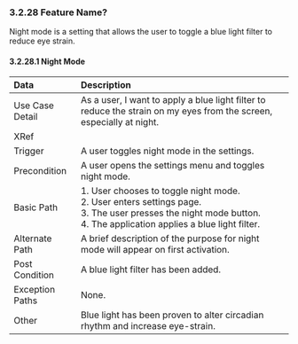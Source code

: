 ### 3.2.28 Feature Name?

Night mode is a setting that allows the user to toggle a blue light filter to reduce eye strain. 

#### 3.2.28.1 Night Mode

| Data          | Description |
|:--------------| :--------------|
|Use Case Detail| As a user, I want to apply a blue light filter to reduce the strain on my eyes from the screen, especially at night.|
|XRef           | |
|Trigger        | A user toggles night mode in the settings.|
|Precondition   | A user opens the settings menu and toggles night mode.|
|Basic Path     | 1. User chooses to toggle night mode. <br> 2. User enters settings page. <br> 3. The user presses the night mode button. <br> 4. The application applies a blue light filter.|
|Alternate Path | A brief description of the purpose for night mode will appear on first activation. |
|Post Condition | A blue light filter has been added.|
|Exception Paths| None.|
|Other          | Blue light has been proven to alter circadian rhythm and increase eye-strain. |

